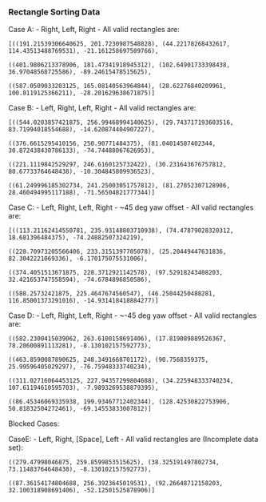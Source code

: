 ### Rectangle Sorting Data

Case A:
    - Right, Left, Right
    - All valid rectangles are: 

    [((191.21539306640625, 201.7230987548828), (44.22178268432617, 114.43513488769531), -21.161258697509766),

    ((401.9806213378906, 181.47341918945312), (102.64901733398438, 36.97048568725586), -89.24615478515625),

    ((587.0509033203125, 165.08140563964844), (28.62276840209961, 100.8119125366211), -28.201629638671875)]

Case B:
    - Left, Right, Left, Right
    - All valid rectangles are: 

    [((544.0203857421875, 256.99468994140625), (29.743717193603516, 83.71994018554688), -14.620874404907227),

    ((376.6615295410156, 250.90771484375), (81.04014587402344, 30.872438430786133), -74.74488067626953), 

    ((221.1119842529297, 246.6160125732422), (30.231643676757812, 80.67733764648438), -10.304845809936523),

    ((61.249996185302734, 241.25003051757812), (81.27052307128906, 28.460494995117188), -71.56504821777344)]

Case C:
    - Left, Right, Left, Right
    - ~45 deg yaw offset 
    - All valid rectangles are: 

    [((113.21162414550781, 235.93148803710938), (74.47879028320312, 18.681396484375), -74.24882507324219),

    ((228.70973205566406, 233.3151397705078), (25.20449447631836, 82.3042221069336), -6.170175075531006),

    ((374.4051513671875, 228.3712921142578), (97.52918243408203, 32.421653747558594), -74.6784896850586),

    ((588.25732421875, 225.4647674560547), (46.25044250488281, 116.85001373291016), -14.931418418884277)]

Case D:
    - Left, Right, Left, Right
    - ~-45 deg yaw offset
    - All valid rectangles are: 

    ((582.2300415039062, 263.6100158691406), (17.819089889526367, 78.20600891113281), -8.130102157592773),

    ((463.8590087890625, 248.3491668701172), (90.7568359375, 25.99596405029297), -76.75948333740234),

    ((311.02716064453125, 227.94357299804688), (34.225948333740234, 107.61194610595703), -7.9893269538879395),

    ((86.45346069335938, 199.93467712402344), (128.42530822753906, 50.81832504272461), -69.14553833007812)]

Blocked Cases:

CaseE:
    - Left, Right, [Space], Left
    - All valid rectangles are (Incomplete data set): 

    ((279.47998046875, 259.8599853515625), (38.325191497802734, 73.11483764648438), -8.130102157592773),
    
    ((87.36154174804688, 256.3923645019531), (92.26648712158203, 32.100318908691406), -52.12501525878906)]
